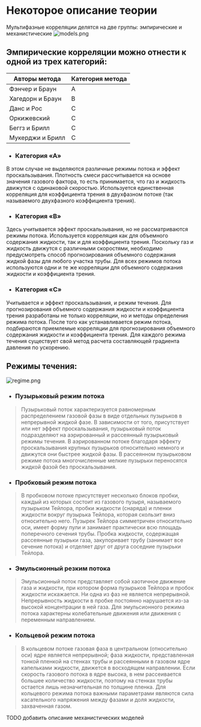 # Некоторое описание теории 

Мультифазные корреляции делятся на две группы: эмпирические и механистические 
![models.png](resources/models.png)

## Эмпирические корреляции можно отнести к одной из трех категорий:

Авторы метода    | Категория метода 
-----------------|-----------------
Фэнчер и Браун   | A
Хагедорн и Браун | B
Данс и Рос       | C
Оркижевский      | C
Беггз и Брилл    | C
Мукерджи и Брилл | C

+ ### Категория «А» 
В этом случае не выделяются различные режимы потока и эффект проскальзывания. Плотность смеси рассчитывается на основе 
значения газового фактора, то есть принимается, что газ и жидкость движутся с одинаковой скоростью. Используется 
единственная корреляция для коэффициента трения в двухфазном потоке (так называемого двухфазного коэффициента трения).

+ ### Категория «В»
Здесь учитывается эффект проскальзывания, но не рассматриваются режимы потока. Используется корреляция как для 
объемного содержания жидкости, так и для коэффициента трения. Поскольку газ и жидкость движутся с различными скоростями, 
необходимо предусмотреть способ прогнозирования объемного содержания жидкой фазы для любого участка трубы. Для всех 
режимов потока используются одни и те же корреляции для объемного содержания жидкости и коэффициента трения.

+ ### Категория «С»
Учитывается и эффект проскальзывания, и режим течения. Для прогнозирования объемного содержания жидкости и 
коэффициента трения разработаны не только корреляции, но и методы определения режима потока. После того как 
устанавливается режим потока, подбираются приемлемые корреляции для прогнозирования объемного содержания жидкости и 
коэффициента трения. Для каждого режима течения существует свой метод расчета составляющей градиента давления по ускорению.


## Режимы течения:
![regime.png](resources/regime.png)

+ ### Пузырьковый режим потока
> Пузырьковый поток характеризуется равномерным распределением газовой фазы в виде отдельных пузырьков в непрерывной жидкой фазе. 
В зависимости от того, присутствует или нет эффект проскальзывания, пузырьковый поток подразделяют на аэрированный и рассеянный пузырьковый режимы течения. 
В аэрированном потоке благодаря эффекту проскальзывания крупных пузырьков относительно немного и движутся они быстрее жидкой фазы. 
В рассеянном пузырьковом режиме потока многочисленные мелкие пузырьки переносятся жидкой фазой без проскальзывания.
+ ### Пробковый режим потока
> В пробковом потоке присутствует несколько блоков пробки, каждый из которых состоит из газового пузыря, называемого пузырьком Тейлора, 
пробки жидкости (снаряда) и пленки жидкости вокруг пузырька Тейлора, которая скользит вниз относительно него. 
Пузырек Тейлора симметричен относительно оси, имеет форму пули и занимает практически всю площадь поперечного сечения трубы. 
Пробка жидкости, содержащая рассеянные пузырьки газа, закупоривает трубу (занимает все сечение потока) и отделяет друг от друга соседние пузырьки Тейлора.
+ ### Эмульсионный резким потока
> Эмульсионный поток представляет собой хаотичное движение газа и жидкости, при котором форма пузырьков Тейлора и пробок 
жидкости искажается. Ни одна из фаз не является непрерывной. Непрерывность жидкости в пробке постоянно нарушается 
из-за высокой концентрации в ней газа. Для эмульсионного режима потока характерны колебательные движения или движения с 
переменным направлением.
+ ### Кольцевой режим потока
> В кольцевом потоке газовая фаза в центральном (относительно оси) ядре является непрерывной; фаза жидкости, представленная тонкой 
пленкой на стенках трубы и рассеянными в газовом ядре капельками жидкости, движется в восходящем направлении. 
Если скорость газового потока в ядре высока, в нем рассеивается большее количество жидкости, поэтому на стенках трубы 
остается лишь незначительная по толщине пленка. Для кольцевого режима потока важными параметрами являются
сила касательного напряжения между фазами и доля жидкости, захваченная газом.

TODO добавить описание механистических моделей
